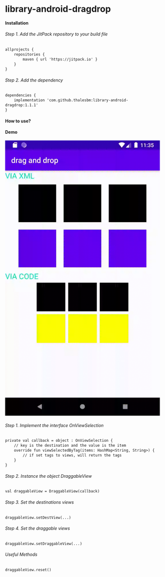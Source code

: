# library-android-dragdrop

#### Installation

###### Step 1. Add the JitPack repository to your build file
```
allprojects {
    repositories {
        maven { url 'https://jitpack.io' }
    }
}
```

###### Step 2. Add the dependency
```
dependencies {
    implementation 'com.github.thalesbm:library-android-dragdrop:1.1.1'
}
```
#### How to use?

#### Demo

![](demo/demo.gif)

###### Step 1. Implement the interface OnViewSelection
```
private val callback = object : OnViewSelection {
    // key is the destination and the value is the item
    override fun viewSelectedByTag(items: HashMap<String, String>) {
        // if set tags to views, will return the tags
    }
}
```

###### Step 2. Instance the object DraggableView
```
val draggableView = DraggableView(callback)
```

###### Step 3. Set the destinations views
```
draggableView.setDestView(...)
```

###### Step 4. Set the draggable views
```
draggableView.setDraggableView(...)
```

###### Useful Methods
```
draggableView.reset()
```